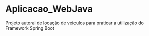 # Aplicacao_WebJava
Projeto autoral de locação de veiculos para praticar a utilização do Framework Spring Boot
